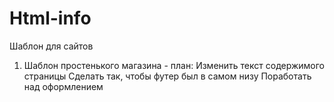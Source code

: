 # Html-info

Шаблон для сайтов

1. Шаблон простенького магазина - план:
  Изменить текст содержимого страницы
  Сделать так, чтобы футер был в самом низу
  Поработать над оформлением
